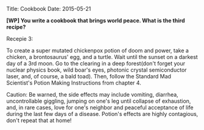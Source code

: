 Title: Cookbook
Date: 2015-05-21

**[WP] You write a cookbook that brings world peace. What is the third recipe?**

Recepie 3:

To create a super mutated chickenpox potion of doom and power, take a chicken, a brontosaurus' egg, and a turtle. Wait until the sunset on a darkest day of a 3rd moon. Go to the clearing in a deep forest(don't forget your nuclear physics book, wild boar's eyes, photonic crystal semiconductor laser, and, of course, a bald toad). Then, follow the Standard Mad Scientist's Potion Making Instructions from chapter 4.

Caution: Be warned, the side effects may include vomiting, diarrhea,  uncontrollable giggling, jumping on one's leg until collapse of exhaustion, and, in rare cases, love for one's neighbor and peaceful acceptance of life during the last few days of a disease. Potion's effects are highly contagious, don't repeat that at home!

